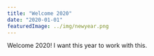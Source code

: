 ```yaml
---
title: "Welcome 2020"
date: "2020-01-01"
featuredImage: ../img/newyear.png
---
```


Welcome 2020! I want this year to work with this.